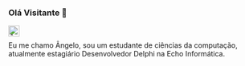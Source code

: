 ### Olá Visitante 👋
<a href="https://www.linkedin.com/in/devangelo/">
  <img align="left" alt="Ângelo Gonçalo LinkedIN" width="22px" src="https://raw.githubusercontent.com/peterthehan/peterthehan/master/assets/linkedin.svg" />
</a>
<br />

Eu me chamo Ângelo, sou um estudante de ciências da computação, atualmente estagiário Desenvolvedor Delphi na Echo Informática. 


